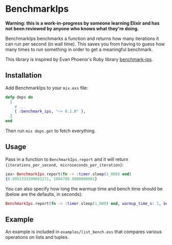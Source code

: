 # BenchmarkIps

**Warning: this is a work-in-progress by someone learning Elixir and has not been reviewed by anyone who knows what they're doing.**

BenchmarkIps benchmarks a function and returns how many iterations it can run per second (in wall time). This saves you from having to guess how many times to run something in order to get a meaningful benchmark.

This library is inspired by Evan Phoenix's Ruby library [benchmark-ips](https://github.com/evanphx/benchmark-ips).

## Installation

Add BenchmarkIps to your `mix.exs` file:

~~~elixir
defp deps do
  [
    # ...
    { :benchmark_ips, "~> 0.1.0" },
  ]
end
~~~

Then run `mix deps.get` to fetch everything.

## Usage

Pass in a function to `BenchmarkIps.report` and it will return `{iterations_per_second, microseconds_per_iteration}`:

~~~elixir
iex> BenchmarkIps.report(fn -> :timer.sleep(1_000) end)
{0.9952333299661271, 1004789.5000000001}
~~~

You can also specify how long the warmup time and bench time should be (below are the defaults, in seconds):

~~~elixir
BenchmarkIps.report(fn -> :timer.sleep(1_000) end, warmup_time_s: 1, bench_time_s: 2)
~~~

## Example

An example is included in `examples/list_bench.exs` that compares various operations on lists and tuples.

